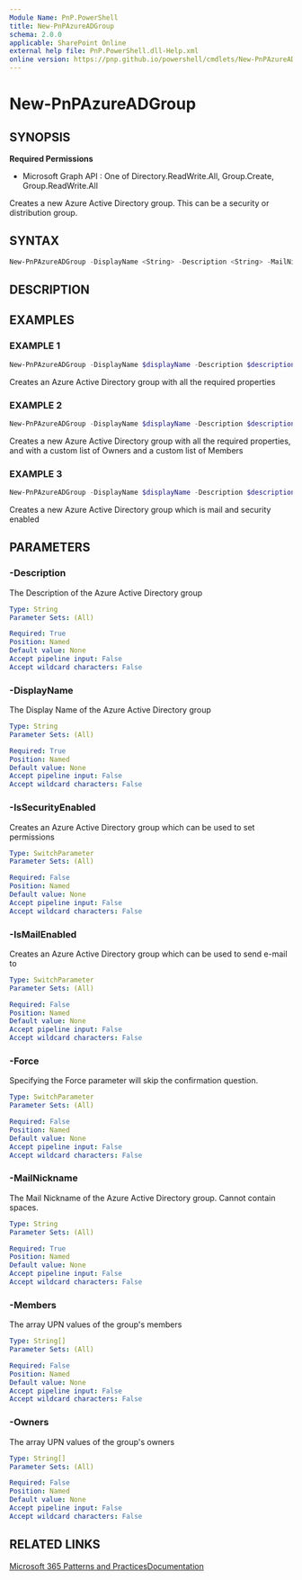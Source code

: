 ```yaml
---
Module Name: PnP.PowerShell
title: New-PnPAzureADGroup
schema: 2.0.0
applicable: SharePoint Online
external help file: PnP.PowerShell.dll-Help.xml
online version: https://pnp.github.io/powershell/cmdlets/New-PnPAzureADGroup.html
---
```

 
# New-PnPAzureADGroup

## SYNOPSIS

**Required Permissions**

  * Microsoft Graph API : One of Directory.ReadWrite.All, Group.Create, Group.ReadWrite.All

Creates a new Azure Active Directory group. This can be a security or distribution group.

## SYNTAX

```powershell
New-PnPAzureADGroup -DisplayName <String> -Description <String> -MailNickname <String> [-Owners <String[]>] [-Members <String[]>] [-IsSecurityEnabled <SwitchParameter>] [-IsMailEnabled <SwitchParameter>] [-Force] [<CommonParameters>]
```

## DESCRIPTION

## EXAMPLES

### EXAMPLE 1
```powershell
New-PnPAzureADGroup -DisplayName $displayName -Description $description -MailNickname $nickname
```

Creates an Azure Active Directory group with all the required properties

### EXAMPLE 2
```powershell
New-PnPAzureADGroup -DisplayName $displayName -Description $description -MailNickname $nickname -Owners $arrayOfOwners -Members $arrayOfMembers
```

Creates a new Azure Active Directory group with all the required properties, and with a custom list of Owners and a custom list of Members

### EXAMPLE 3
```powershell
New-PnPAzureADGroup -DisplayName $displayName -Description $description -MailNickname $nickname -IsSecurityEnabled -IsMailEnabled
```

Creates a new Azure Active Directory group which is mail and security enabled

## PARAMETERS

### -Description
The Description of the Azure Active Directory group

```yaml
Type: String
Parameter Sets: (All)

Required: True
Position: Named
Default value: None
Accept pipeline input: False
Accept wildcard characters: False
```

### -DisplayName
The Display Name of the Azure Active Directory group

```yaml
Type: String
Parameter Sets: (All)

Required: True
Position: Named
Default value: None
Accept pipeline input: False
Accept wildcard characters: False
```

### -IsSecurityEnabled
Creates an Azure Active Directory group which can be used to set permissions

```yaml
Type: SwitchParameter
Parameter Sets: (All)

Required: False
Position: Named
Default value: None
Accept pipeline input: False
Accept wildcard characters: False
```

### -IsMailEnabled
Creates an Azure Active Directory group which can be used to send e-mail to

```yaml
Type: SwitchParameter
Parameter Sets: (All)

Required: False
Position: Named
Default value: None
Accept pipeline input: False
Accept wildcard characters: False
```

### -Force
Specifying the Force parameter will skip the confirmation question.

```yaml
Type: SwitchParameter
Parameter Sets: (All)

Required: False
Position: Named
Default value: None
Accept pipeline input: False
Accept wildcard characters: False
```

### -MailNickname
The Mail Nickname of the Azure Active Directory group. Cannot contain spaces.

```yaml
Type: String
Parameter Sets: (All)

Required: True
Position: Named
Default value: None
Accept pipeline input: False
Accept wildcard characters: False
```

### -Members
The array UPN values of the group's members

```yaml
Type: String[]
Parameter Sets: (All)

Required: False
Position: Named
Default value: None
Accept pipeline input: False
Accept wildcard characters: False
```

### -Owners
The array UPN values of the group's owners

```yaml
Type: String[]
Parameter Sets: (All)

Required: False
Position: Named
Default value: None
Accept pipeline input: False
Accept wildcard characters: False
```

## RELATED LINKS

[Microsoft 365 Patterns and Practices](https://aka.ms/m365pnp)[Documentation](https://docs.microsoft.com/graph/api/group-post-groups)